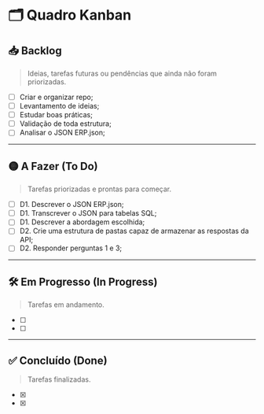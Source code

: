 # 🗂️ Quadro Kanban

## 📥 Backlog  
> Ideias, tarefas futuras ou pendências que ainda não foram priorizadas.

- [ ] Criar e organizar repo;
- [ ] Levantamento de ideias;
- [ ] Estudar boas práticas;
- [ ] Validação de toda estrutura;
- [ ] Analisar o JSON ERP.json;

---

## 🟡 A Fazer (To Do)  
> Tarefas priorizadas e prontas para começar.

- [ ] D1. Descrever o JSON ERP.json;
- [ ] D1. Transcrever o JSON para tabelas SQL;
- [ ] D1. Descrever a abordagem escolhida;
- [ ] D2. Crie uma estrutura de pastas capaz de armazenar as respostas da API;
- [ ] D2. Responder perguntas 1 e 3;

---

## 🛠️ Em Progresso (In Progress)  
> Tarefas em andamento.

- [ ] 
- [ ] 

---

## ✅ Concluído (Done)  
> Tarefas finalizadas.

- [x] 
- [x] 
